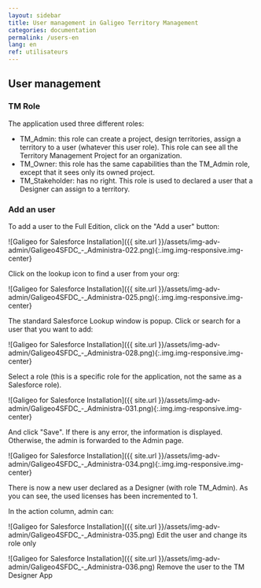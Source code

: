 ```yaml
---
layout: sidebar
title: User management in Galigeo Territory Management
categories: documentation
permalink: /users-en
lang: en
ref: utilisateurs
---
```


## User management

### TM Role

The application used three different roles:

- TM_Admin: this role can create a project, design territories, assign a territory to a user (whatever this user role). This role can see all the Territory Management Project for an organization.
- TM_Owner: this role has the same capabilities than the TM_Admin role, except that it sees only its owned project.
- TM_Stakeholder: has no right. This role is used to declared a user that a Designer can assign to a territory.

### Add an user

To add a user to the Full Edition, click on the "Add a user" button:

![Galigeo for Salesforce Installation]({{ site.url }}/assets/img-adv-admin/Galigeo4SFDC_-_Administra-022.png){:.img.img-responsive.img-center}

Click on the lookup icon to find a user from your org:

![Galigeo for Salesforce Installation]({{ site.url }}/assets/img-adv-admin/Galigeo4SFDC_-_Administra-025.png){:.img.img-responsive.img-center}

The standard Salesforce Lookup window is popup. Click or search for a user that you want to add:

![Galigeo for Salesforce Installation]({{ site.url }}/assets/img-adv-admin/Galigeo4SFDC_-_Administra-028.png){:.img.img-responsive.img-center}

Select a role (this is a specific role for the application, not the same as a Salesforce role).

![Galigeo for Salesforce Installation]({{ site.url }}/assets/img-adv-admin/Galigeo4SFDC_-_Administra-031.png){:.img.img-responsive.img-center}

And click "Save".
If there is any error, the information is displayed. Otherwise, the admin is forwarded to the Admin page.

![Galigeo for Salesforce Installation]({{ site.url }}/assets/img-adv-admin/Galigeo4SFDC_-_Administra-034.png){:.img.img-responsive.img-center}

There is now a new user declared as a Designer (with role TM_Admin). As you can see, the used licenses has been incremented to 1.

In the action column, admin can:

![Galigeo for Salesforce Installation]({{ site.url }}/assets/img-adv-admin/Galigeo4SFDC_-_Administra-035.png) Edit the user and change its role only

![Galigeo for Salesforce Installation]({{ site.url }}/assets/img-adv-admin/Galigeo4SFDC_-_Administra-036.png) Remove the user to the TM Designer App